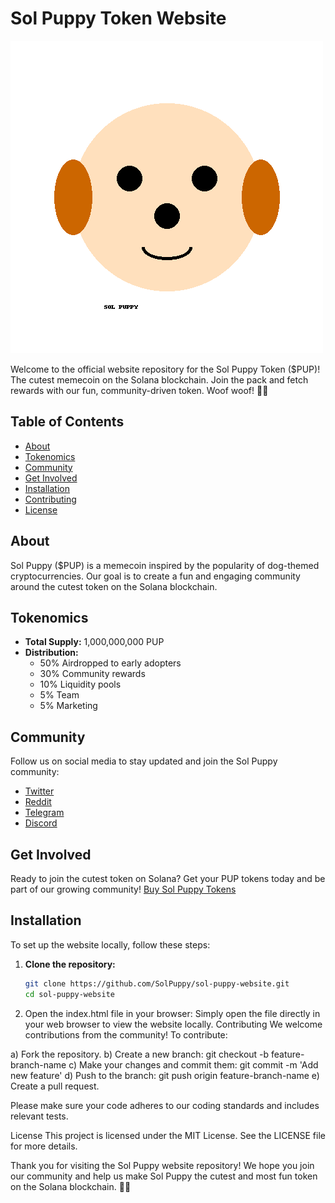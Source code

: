 # Sol Puppy Token Website

![Sol Puppy Logo](sol_puppy_profile_image.png)

Welcome to the official website repository for the Sol Puppy Token ($PUP)! The cutest memecoin on the Solana blockchain. Join the pack and fetch rewards with our fun, community-driven token. Woof woof! 🐶🚀

## Table of Contents
- [About](#about)
- [Tokenomics](#tokenomics)
- [Community](#community)
- [Get Involved](#get-involved)
- [Installation](#installation)
- [Contributing](#contributing)
- [License](#license)

## About
Sol Puppy ($PUP) is a memecoin inspired by the popularity of dog-themed cryptocurrencies. Our goal is to create a fun and engaging community around the cutest token on the Solana blockchain.

## Tokenomics
- **Total Supply:** 1,000,000,000 PUP
- **Distribution:**
  - 50% Airdropped to early adopters
  - 30% Community rewards
  - 10% Liquidity pools
  - 5% Team
  - 5% Marketing

## Community
Follow us on social media to stay updated and join the Sol Puppy community:
- [Twitter](https://twitter.com/solpuppytoken)
- [Reddit](https://reddit.com/r/solpuppy)
- [Telegram](https://t.me/solpuppy)
- [Discord](https://discord.gg/solpuppy)

## Get Involved
Ready to join the cutest token on Solana? Get your PUP tokens today and be part of our growing community! [Buy Sol Puppy Tokens](https://raydium.io)

## Installation
To set up the website locally, follow these steps:

1. **Clone the repository:**
   ```sh
   git clone https://github.com/SolPuppy/sol-puppy-website.git
   cd sol-puppy-website

2. Open the index.html file in your browser:
Simply open the file directly in your web browser to view the website locally.
Contributing
We welcome contributions from the community! To contribute:

a) Fork the repository.
b) Create a new branch: git checkout -b feature-branch-name
c) Make your changes and commit them: git commit -m 'Add new feature'
d) Push to the branch: git push origin feature-branch-name
e) Create a pull request.

Please make sure your code adheres to our coding standards and includes relevant tests.

License
This project is licensed under the MIT License. See the LICENSE file for more details.

Thank you for visiting the Sol Puppy website repository! We hope you join our community and help us make Sol Puppy the cutest and most fun token on the Solana blockchain. 🐶🚀